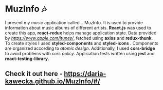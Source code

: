 # MuzInfo 🎶

I present my music application called... MuzInfo. It is used to provide information about music albums of different 
artists. **React.js** was used to create this app, **react-redux** helps manage application state. Data provided by  *https://www.apple.com/itunes/*, fetched using **axios** and **redux-thunk**. To create styles I used **styled-components** and **styled-icons** . Components are organized according to *atomic design*. Additionally, I used **cors-bridge** to avoid problems with *cors policy*. Application tests written using **jest** and **react-testing-library**.

## Check it out here - https://daria-kawecka.github.io/MuzInfo/#/